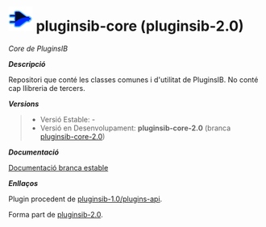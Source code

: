 # ![Logo](https://github.com/GovernIB/maven/raw/binaris/pluginsib/projectinfo_Attachments/icon.jpg) pluginsib-core  (pluginsib-2.0)
*Core de PluginsIB*

***Descripció***

Repositori que conté les classes comunes i d'utilitat de PluginsIB. No conté cap llibreria de tercers.

***Versions***

> - Versió Estable: -
> - Versió en Desenvolupament: __pluginsib-core-2.0__ (branca [pluginsib-core-2.0](./tree/pluginsib-core-2.0))

***Documentació***

[Documentació branca estable](./tree/pluginsib-core-2.0#documentaci%C3%B3)

***Enllaços***


Plugin procedent de [pluginsib-1.0/plugins-api](https://github.com/GovernIB/pluginsib/tree/pluginsib-1.0/plugins-api).  

Forma part de [pluginsib-2.0](https://github.com/GovernIB/pluginsib/tree/pluginsib-2.0).
